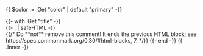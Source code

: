 {{ $color := .Get "color" | default "primary" -}}

<div class="alert alert-{{ $color }}" role="alert">
{{- with .Get "title" -}}
  <div class="h4 alert-heading">
    {{- . | safeHTML -}}
  </div>
{{/* Do **not** remove this comment! It ends the previous HTML block; see https://spec.commonmark.org/0.30/#html-blocks, 7. */}}
{{- end -}}
{{ .Inner -}}
</div>
